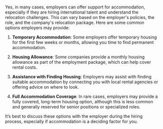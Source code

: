 Yes, in many cases, employers can offer support for accommodation, especially if they are hiring international talent and understand the relocation challenges. This can vary based on the employer's policies, the role, and the company's relocation package. Here are some common options employers may provide:

1. **Temporary Accommodation**: Some employers offer temporary housing for the first few weeks or months, allowing you time to find permanent accommodation.

2. **Housing Allowance**: Some companies provide a monthly housing allowance as part of the employment package, which can help cover rental costs.

3. **Assistance with Finding Housing**: Employers may assist with finding suitable accommodation by connecting you with local rental agencies or offering advice on where to look.

4. **Full Accommodation Coverage**: In rare cases, employers may provide a fully covered, long-term housing option, although this is less common and generally reserved for senior positions or specialized roles.

It’s best to discuss these options with the employer during the hiring process, especially if accommodation is a deciding factor for you.